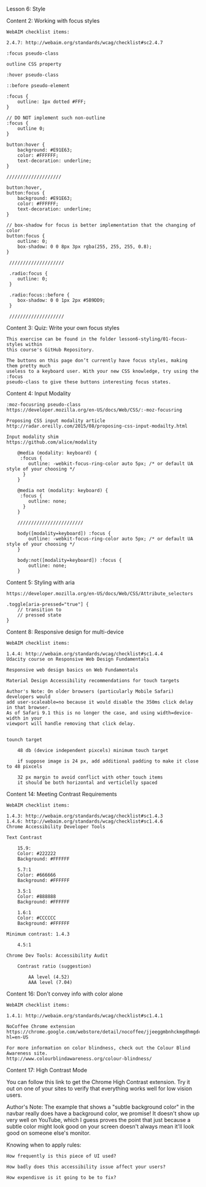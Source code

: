 Lesson 6: Style

Content 2: Working with focus styles

    WebAIM checklist items:
    
    2.4.7: http://webaim.org/standards/wcag/checklist#sc2.4.7
    
    :focus pseudo-class
    
    outline CSS property
    
    :hover pseudo-class
    
    ::before pseudo-element
    
    :focus {
        outline: 1px dotted #FFF;
    }
    
    // DO NOT implement such non-outline
    :focus {
        outline 0; 
    }
    
    button:hover {
        background: #E91E63;
        color: #FFFFFF;
        text-decoration: underline;
    }
    
    ////////////////////
    
    button:hover,
    button:focus {
        background: #E91E63;
        color: #FFFFFF;
        text-decoration: underline;
    }
    
    // box-shadow for focus is better implementation that the changing of color
    button:focus {
        outline: 0;
        box-shadow: 0 0 8px 3px rgba(255, 255, 255, 0.8);
    }
        
     ////////////////////
     
     .radio:focus {
        outline: 0;
     }
     
     .radio:focus::before {
        box-shadow: 0 0 1px 2px #5B9DD9;
     }
     
     ////////////////////
     
Content 3: Quiz: Write your own focus styles

    This exercise can be found in the folder lesson6-styling/01-focus-styles within 
    this course's GitHub Repository.
    
    The buttons on this page don’t currently have focus styles, making them pretty much 
    useless to a keyboard user. With your new CSS knowledge, try using the :focus 
    pseudo-class to give these buttons interesting focus states.
    

Content 4: Input Modality
    
    :moz-focusring pseudo-class
    https://developer.mozilla.org/en-US/docs/Web/CSS/:-moz-focusring
    
    Proposing CSS input modality article
    http://radar.oreilly.com/2015/08/proposing-css-input-modailty.html
    
    Input modality shim
    https://github.com/alice/modality
    
        @media (modality: keyboard) {
         :focus {
            outline: -webkit-focus-ring-color auto 5px; /* or default UA style of your choosing */
          }
        }
        
        @media not (modality: keyboard) {
         :focus {
            outline: none;
          }
        }
        
        ////////////////////////
    
        body([modality=keyboard]) :focus {
            outline: -webkit-focus-ring-color auto 5px; /* or default UA style of your choosing */
        }
        
        body:not([modality=keyboard]) :focus {
            outline: none;
        }
        
Content 5: Styling with aria

    https://developer.mozilla.org/en-US/docs/Web/CSS/Attribute_selectors

    .toggle[aria-pressed="true"] {
        // transition to
        // pressed state
    }
    
Content 8: Responsive design for multi-device

    WebAIM checklist items:
    
    1.4.4: http://webaim.org/standards/wcag/checklist#sc1.4.4
    Udacity course on Responsive Web Design Fundamentals
    
    Responsive web design basics on Web Fundamentals
    
    Material Design Accessibility recommendations for touch targets
    
    Author's Note: On older browsers (particularly Mobile Safari) developers would 
    add user-scaleable=no because it would disable the 350ms click delay in that browser. 
    As of Safari 9.1 this is no longer the case, and using width=device-width in your 
    viewport will handle removing that click delay.
    
    
    tounch target
        
        48 db (device independent pixcels) minimum touch target
        
        if suppose image is 24 px, add additional padding to make it close to 48 pixcels
        
        32 px margin to avoid conflict with other touch items
        it should be both horizontal and verticlelly spaced
        
        
Content 14: Meeting Contrast Requirements

    WebAIM checklist items:
    
    1.4.3: http://webaim.org/standards/wcag/checklist#sc1.4.3
    1.4.6: http://webaim.org/standards/wcag/checklist#sc1.4.6
    Chrome Accessibility Developer Tools
    
    Text Contrast
    
        15.9:
        Color: #222222
        Background: #FFFFFF
        
        5.7:1
        Color: #666666
        Background: #FFFFFF
        
        3.5:1
        Color: #888888
        Background: #FFFFFF
        
        1.6:1
        Color: #CCCCCC
        Background: #FFFFFF
    
    Minimum contrast: 1.4.3
    
        4.5:1
        
    Chrome Dev Tools: Accessibility Audit
    
        Contrast ratio (suggestion)
            
            AA level (4.52)
            AAA level (7.04)
            
Content 16: Don't convey info with color alone

    WebAIM checklist items:
    
    1.4.1: http://webaim.org/standards/wcag/checklist#sc1.4.1
    
    NoCoffee Chrome extension
    https://chrome.google.com/webstore/detail/nocoffee/jjeeggmbnhckmgdhmgdckeigabjfbddl?hl=en-US
    
    For more information on color blindness, check out the Colour Blind Awareness site.
    http://www.colourblindawareness.org/colour-blindness/
    
    
Content 17: High Contrast Mode

You can follow this link to get the Chrome High Contrast extension. Try it out on one of your 
sites to verify that everything works well for low vision users.

Author's Note: The example that shows a "subtle background color" in the navbar really does have 
a background color, we promise! It doesn't show up very well on YouTube, which I guess proves 
the point that just because a subtle color might look good on your screen doesn't always mean 
it'll look good on someone else's monitor.


Knowing when to apply rules:

    How frequently is this piece of UI used?
    
    How badly does this accessibility issue affect your users?
    
    How expendisve is it going to be to fix?

